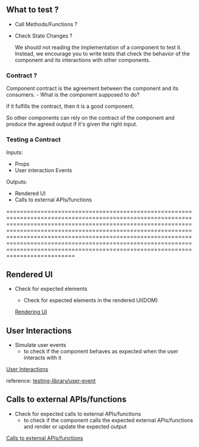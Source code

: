 ## What to test ?

- Call Methods/Functions ?
- Check State Changes ?

  We should not reading the implementation of a component to test it. Instead, we encourage you to write tests that check the behavior of the component and its interactions with other components.

### Contract ?

Component contract is the agreement between the component and its consumers. - What is the component supposed to do?

if it fulfills the contract, then it is a good component.

So other components can rely on the contract of the component and produce the agreed output if it's given the right input.

### Testing a Contract

Inputs:

- Props
- User interaction Events

Outputs:

- Rendered UI
- Calls to external APIs/functions

==============================================================================================================================================================================================================================================================================================================================================================================================================

## Rendered UI

- Check for expected elements

  - Check for expected elements in the rendered UI(DOM)

  [Rendering UI](react/rendering.md)

## User Interactions

- Simulate user events
  - to check if the component behaves as expected when the user interacts with it

[User Interactions](react/user-interactions.md)

reference: [testing-library/user-event](https://testing-library.com/docs/user-event/intro/)

## Calls to external APIs/functions

- Check for expected calls to external APIs/functions
  - to check if the component calls the expected external APIs/functions and render or update the expected output

[Calls to external APIs/functions](react/calls-to-external-apis-functions.md)
